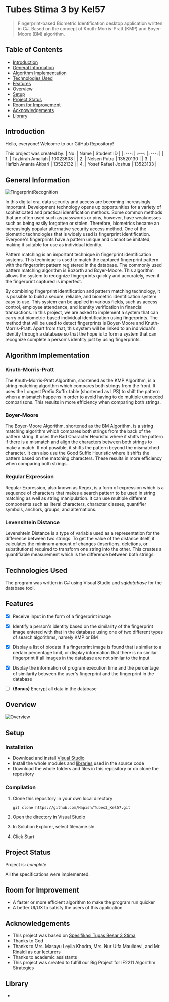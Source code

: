 # Tubes Stima 3 by Kel57
> Fingerprint-based Biometric Identification desktop application written in C#. Based on the concept of Knuth-Morris-Pratt (KMP) and Boyer-Moore (BM) algorithm.


## Table of Contents
* [Introduction](#introduction)
* [General Information](#general-information)
* [Algorithm Implementation](#algorithm-implementation)
* [Technologies Used](#technologies-used)
* [Features](#features)
* [Overview](#overview)
* [Setup](#setup)
* [Project Status](#project-status)
* [Room for Improvement](#room-for-improvement)
* [Acknowledgements](#acknowledgements)
* [Library](#library)


## Introduction
Hello, everyone! Welcome to our GitHub Repository!

This project was created by:
| No. | Name | Student ID |
| :---: | :---: | :---: |
| 1. | Tazkirah Amaliah | 10023608 |
| 2. | Nelsen Putra | 13520130 |
| 3. | Hafizh Ananta Akbari | 13522132 |
| 4. | Yosef Rafael Joshua | 13523133 |


## General Information
![FingerprintRecognition](https://assets-global.website-files.com/61845f7929f5aa517ebab941/63e0cdb479a85004311e2872_Fingerprint%20recognition%20scene.jpg)

In this digital era, data security and access are becoming increasingly important. Development technology opens up opportunities for a variety of sophisticated and practical identification methods. Some common methods that are often used such as passwords or pins, however, have weaknesses such as being easily forgotten or stolen. Therefore, biometrics became an increasingly popular alternative security access method. One of the biometric technologies that is widely used is fingerprint identification. Everyone's fingerprints have a pattern unique and cannot be imitated, making it suitable for use as individual identity. 

Pattern matching is an important technique in fingerprint identification systems. This technique is used to match the captured fingerprint pattern with the fingerprint pattern registered in the database. The commonly used pattern matching algorithm is Bozorth and Boyer-Moore. This algorithm allows the system to recognize fingerprints quickly and accurately, even if the fingerprint captured is imperfect.

By combining fingerprint identification and pattern matching technology, it is possible to build a secure, reliable, and biometric identification system easy to use. This system can be applied in various fields, such as access control, employee attendance, and identity verification in financial transactions. In this project, we are asked to implement a system that can carry out biometric-based individual identification using fingerprints. The method that will be used to detect fingerprints is Boyer-Moore and Knuth-Morris-Pratt. Apart from that, this system will be linked to an individual's identity through a database so that the hope is to form a system that can recognize complete a person's identity just by using fingerprints.


## Algorithm Implementation
### Knuth-Morris-Pratt
The Knuth-Morris-Pratt Algorithm, shortened as the KMP Algorithm, is a string matching algorithm which compares both strings from the front. It uses the Longest Prefix Suffix table (shortened as LPS) to shift the pattern when a mismatch happens in order to avoid having to do multiple unneeded comparisons. This results in more efficiency when comparing both strings.

### Boyer-Moore
The Boyer-Moore Algorithm, shortened as the BM Algorithm, is a string matching algorithm which compares both strings from the back of the pattern string. It uses the Bad Character Heuristic where it shifts the pattern if there is a mismatch and align the characters between both strings to make a match. If not possible, it shifts the pattern beyond the mismatched character. It can also use the Good Suffix Heuristic where it shifts the pattern based on the matching characters. These results in more efficiency when comparing both strings.

### Regular Expression
Regular Expression, also known as Regex, is a form of expression which is a sequence of characters that makes a search pattern to be used in string matching as well as string manipulation. It can use multiple different components such as literal characters, character classes, quantifier symbols, anchors, groups, and alternations. 

### Levenshtein Distance
Levenshtein Distance is a type of variable used as a representation for the difference between two strings. To get the value of the distance itself, it calculates the minimum amount of changes (insertions, deletions, or substitutions) required to transform one string into the other. This creates a quantifiable measurement which is the difference between both strings.


## Technologies Used
The program was written in C# using Visual Studio and *sqldatabase* for the database tool.


## Features
- [x] Receive input in the form of a fingerprint image
- [x] Identify a person's identity based on the similarity of the fingerprint image entered with that in the database using one of two different types of search algorithms, namely KMP or BM
- [x] Display a list of biodata if a fingerprint image is found that is similar to a certain percentage limit, or display information that there is no similar fingerprint if all images in the database are not similar to the input
- [x] Display the information of program execution time and the percentage of similarity between the user's fingerprint and the fingerprint in the database
- [ ] **(Bonus)** Encrypt all data in the database


## Overview
![Overview]()


## Setup
### Installation
- Download and install [Visual Studio](https://visualstudio.microsoft.com/vs/) 
- Install the whole modules and [libraries](#library) used in the source code
- Download the whole folders and files in this repository or do clone the repository

### Compilation 
1. Clone this repository in your own local directory

    `git clone https://github.com/Hapish/Tubes3_Kel57.git`

2. Open the directory in Visual Studio
    
3. In Solution Explorer, select filename.sln
 
4. Click Start


## Project Status
Project is: _complete_

All the specifications were implemented.


## Room for Improvement
- A faster or more efficient algorithm to make the program run quicker
- A better UI/UX to satisfy the users of this application


## Acknowledgements
- This project was based on [Spesifikasi Tugas Besar 3 Stima](https://informatika.stei.itb.ac.id/~rinaldi.munir/Stmik/2023-2024/Tubes3-Stima-2024.pdf)
- Thanks to God
- Thanks to Mrs. Masayu Leylia Khodra, Mrs. Nur Ulfa Maulidevi, and Mr. Rinaldi as our lecturers
- Thanks to academic assistants
- This project was created to fulfill our Big Project for IF2211 Algorithm Strategies

## Library
* 
